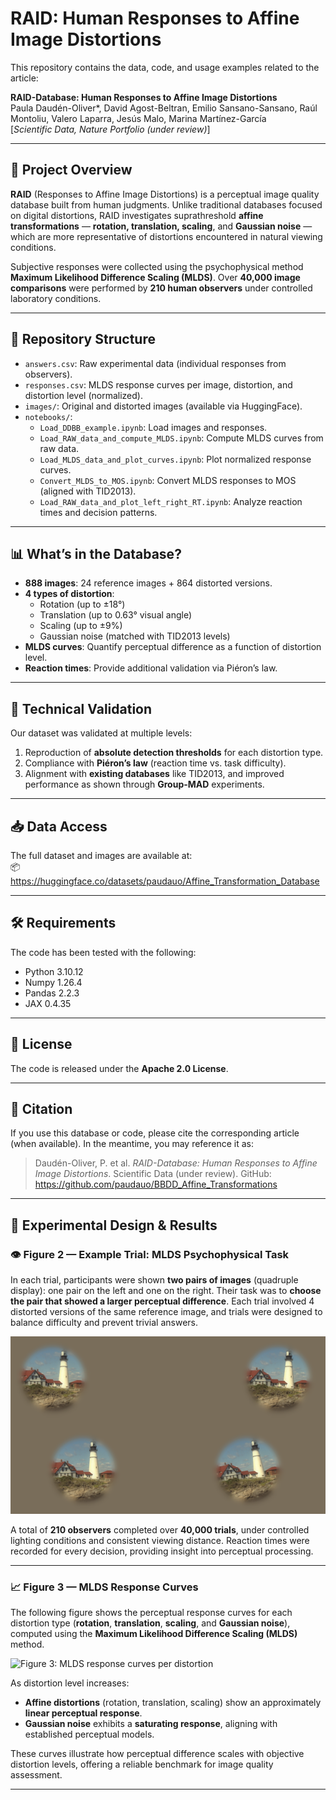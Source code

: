 
# RAID: Human Responses to Affine Image Distortions

This repository contains the data, code, and usage examples related to the article:

**RAID-Database: Human Responses to Affine Image Distortions**  
Paula Daudén-Oliver*, David Agost-Beltran, Emilio Sansano-Sansano, Raúl Montoliu, Valero Laparra, Jesús Malo, Marina Martínez-García  
[*Scientific Data, Nature Portfolio (under review)*]

---

## 🧠 Project Overview

**RAID** (Responses to Affine Image Distortions) is a perceptual image quality database built from human judgments. Unlike traditional databases focused on digital distortions, RAID investigates suprathreshold **affine transformations** — **rotation, translation, scaling**, and **Gaussian noise** — which are more representative of distortions encountered in natural viewing conditions.

Subjective responses were collected using the psychophysical method **Maximum Likelihood Difference Scaling (MLDS)**. Over **40,000 image comparisons** were performed by **210 human observers** under controlled laboratory conditions.

---

## 📂 Repository Structure

- `answers.csv`: Raw experimental data (individual responses from observers).
- `responses.csv`: MLDS response curves per image, distortion, and distortion level (normalized).
- `images/`: Original and distorted images (available via HuggingFace).
- `notebooks/`:
  - `Load_DDBB_example.ipynb`: Load images and responses.
  - `Load_RAW_data_and_compute_MLDS.ipynb`: Compute MLDS curves from raw data.
  - `Load_MLDS_data_and_plot_curves.ipynb`: Plot normalized response curves.
  - `Convert_MLDS_to_MOS.ipynb`: Convert MLDS responses to MOS (aligned with TID2013).
  - `Load_RAW_data_and_plot_left_right_RT.ipynb`: Analyze reaction times and decision patterns.

---

## 📊 What’s in the Database?

- **888 images**: 24 reference images + 864 distorted versions.
- **4 types of distortion**:
  - Rotation (up to ±18°)
  - Translation (up to 0.63° visual angle)
  - Scaling (up to ±9%)
  - Gaussian noise (matched with TID2013 levels)
- **MLDS curves**: Quantify perceptual difference as a function of distortion level.
- **Reaction times**: Provide additional validation via Piéron’s law.

---

## 🧪 Technical Validation

Our dataset was validated at multiple levels:
1. Reproduction of **absolute detection thresholds** for each distortion type.
2. Compliance with **Piéron’s law** (reaction time vs. task difficulty).
3. Alignment with **existing databases** like TID2013, and improved performance as shown through **Group-MAD** experiments.

---

## 📥 Data Access

The full dataset and images are available at:  
📦 https://huggingface.co/datasets/paudauo/Affine_Transformation_Database

---

## 🛠 Requirements

The code has been tested with the following:
- Python 3.10.12  
- Numpy 1.26.4  
- Pandas 2.2.3  
- JAX 0.4.35  

---

## 📜 License

The code is released under the **Apache 2.0 License**.

---

## 🤝 Citation

If you use this database or code, please cite the corresponding article (when available). In the meantime, you may reference it as:

> Daudén-Oliver, P. et al. *RAID-Database: Human Responses to Affine Image Distortions*. Scientific Data (under review). GitHub: https://github.com/paudauo/BBDD_Affine_Transformations


---

## 🧪 Experimental Design & Results

### 👁️ Figure 2 — Example Trial: MLDS Psychophysical Task

In each trial, participants were shown **two pairs of images** (quadruple display): one pair on the left and one on the right. Their task was to **choose the pair that showed a larger perceptual difference**. Each trial involved 4 distorted versions of the same reference image, and trials were designed to balance difficulty and prevent trivial answers.

![Figure 2: Example of an MLDS trial setup](figure_2_example_trial.png)

A total of **210 observers** completed over **40,000 trials**, under controlled lighting conditions and consistent viewing distance. Reaction times were recorded for every decision, providing insight into perceptual processing.

---

### 📈 Figure 3 — MLDS Response Curves

The following figure shows the perceptual response curves for each distortion type (**rotation**, **translation**, **scaling**, and **Gaussian noise**), computed using the **Maximum Likelihood Difference Scaling (MLDS)** method.

![Figure 3: MLDS response curves per distortion](figure_refs.png,figure_3_mlds_curves.png)


As distortion level increases:
- **Affine distortions** (rotation, translation, scaling) show an approximately **linear perceptual response**.
- **Gaussian noise** exhibits a **saturating response**, aligning with established perceptual models.

These curves illustrate how perceptual difference scales with objective distortion levels, offering a reliable benchmark for image quality assessment.

---
